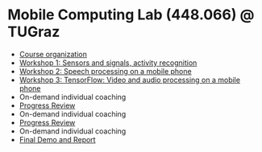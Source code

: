 # Mobile Computing Lab (448.066) @ TUGraz

- [Course organization](https://github.com/osaukh/mobile_computing_lab/blob/master/2020-03-18__Course_Organization.ipynb)
- [Workshop 1: Sensors and signals, activity recognition](https://github.com/osaukh/mobile_computing_lab/blob/master/2020-03-18__Workshop1__Sensors_and_Signals.ipynb)
- [Workshop 2: Speech processing on a mobile phone](https://github.com/osaukh/mobile_computing_lab/blob/master/2020-03-23__Workshop2__Speech_Processing.ipynb)
- [Workshop 3: TensorFlow: Video and audio processing on a mobile phone](https://github.com/osaukh/mobile_computing_lab/blob/master/2020-03-30__Workshop3__TensorFlow.ipynb)
- On-demand individual coaching
- [Progress Review](https://github.com/osaukh/mobile_computing_lab/blob/master/2020-04-20__Progress_Review.ipynb)
- On-demand individual coaching
- [Progress Review](https://github.com/osaukh/mobile_computing_lab/blob/master/2020-05-11__Progress_Review.ipynb)
- On-demand individual coaching
- [Final Demo and Report](https://github.com/osaukh/mobile_computing_lab/blob/master/2020-06-08__Final_Demo_and_Report.ipynb)
